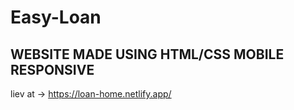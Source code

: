 # Easy-Loan


WEBSITE MADE USING HTML/CSS MOBILE RESPONSIVE
-------------------------------------------------
liev at -> https://loan-home.netlify.app/
